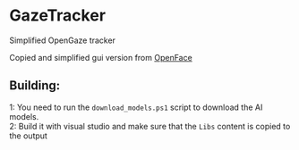 # GazeTracker
Simplified OpenGaze tracker

Copied and simplified gui version from [OpenFace](https://github.com/TadasBaltrusaitis/OpenFace)

## Building:

1: You need to run the `download_models.ps1` script to download the AI models.  
2: Build it with visual studio and make sure that the `Libs` content is copied to the output
